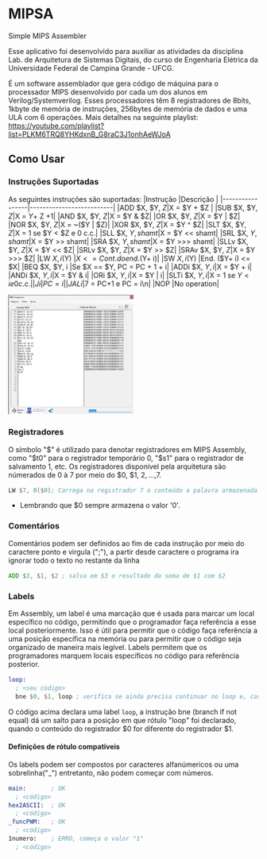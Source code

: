 # MIPSA
Simple MIPS Assembler

Esse aplicativo foi desenvolvido para auxiliar as atividades da disciplina Lab. de Arquitetura de Sistemas Digitais, do curso de Engenharia Elétrica da Universidade Federal de Campina Grande - UFCG.

É um software assemblador que gera código de máquina para o processador MIPS desenvolvido por cada um dos alunos em Verilog/Systemverilog. Esses processadores têm 8 registradores de 8bits, 1kbyte de memória de instruções, 256bytes de memória de dados e uma ULA com 6 operações. Mais detalhes na seguinte playlist: https://youtube.com/playlist?list=PLKM6TRQ8YHKdxnB_G8raC3J1onhAeWJoA

## Como Usar

### Instruções Suportadas
As seguintes instruções são suportadas:
|Instrução        |Descrição                 |
|-----------------|--------------------------|
|ADD $X, $Y, $Z   |$X = $Y + $Z     |
|SUB $X, $Y, $Z   |$X = $Y + ~$Z +1|
|AND $X, $Y, $Z   |$X = $Y & $Z|
|OR $X, $Y, $Z    |$X = $Y | $Z|
|NOR $X, $Y, $Z   |$X = ~($Y | $Z)|
|XOR $X, $Y, $Z   |$X = $Y ^ $Z|
|SLT $X, $Y, $Z   |$X = 1 se $Y < $Z e 0 c.c.|
|SLL $X, $Y, shamt|$X = $Y << shamt|
|SRL $X, $Y, shamt|$X = $Y >> shamt|
|SRA $X, $Y, shamt|$X = $Y >>> shamt|
|SLLv $X, $Y, $Z  |$X = $Y << $Z|
|SRLv $X, $Y, $Z  |$X = $Y >> $Z|
|SRAv $X, $Y, $Z  |$X = $Y >>> $Z|
|LW $X, i($Y)     |$X <= Cont. do end. ($Y+ i)|
|SW $X, i($Y)     |End. ($Y+ i) <= $X|
|BEQ $X, $Y, i    |Se $X == $Y, PC = PC + 1 + i|
|ADDi $X, $Y, i   |$X = $Y + i|
|ANDi $X, $Y, i   |$X = $Y & i|
|ORi $X, $Y, i    |$X = $Y | i|
|SLTi $X, $Y, i   |$X = 1 se $Y < i e 0 c.c.|
|J i              |PC = i|
|JAL i            |$7 = PC+1 e PC = i\n|
|NOP              |No operation|

<img src="MIPS_Assembler/Resources/Demo-MIPS-Assembly.png" width="50%">

### Registradores
O símbolo "$" é utilizado para denotar registradores em MIPS Assembly, como "$t0" para o registrador temporário 0, "$s1" para o registrador de salvamento 1, etc. Os registradores disponível pela arquitetura são númerados de 0 à 7 por meio do $0, $1, $2,...,$7.
```.asm
LW $7, 0($0); Carrega no registrador 7 o conteúdo a palavra armazenada no inicio da memória
```
* Lembrando que $0 sempre armazena o valor '0'.

### Comentários
Comentários podem ser definidos ao fim de cada instrução por meio do caractere ponto e virgula (";"), a partir desde caractere o programa ira ignorar todo o texto no restante da linha

```.asm
ADD $3, $1, $2 ; salva em $3 o resultado da soma de $1 com $2
```

### Labels
Em Assembly, um label é uma marcação que é usada para marcar um local específico no código, permitindo que o programador faça referência a esse local posteriormente. Isso é útil para permitir que o código faça referência a uma posição específica na memória ou para permitir que o código seja organizado de maneira mais legível. Labels permitem que os programadores marquem locais específicos no código para referência posterior.

```.asm
loop:
  ; <seu código>
  bne $0, $1, loop ; verifica se ainda precisa continuar no loop e, caso sim, volta para o label "loop"
```

O código acima declara uma label `loop`, a instrução bne (branch if not equal) dá um salto para a posição em que rótulo "loop" foi declarado, quando o conteúdo do registrador $0 for diferente do registrador $1.
#### Definições de rótulo compativeis
Os labels podem ser compostos por caracteres alfanúmericos ou uma sobrelinha("_") entretanto, não podem começar com números.
```.asm
main:       ; OK
  ; <código>
hex2ASCII:  ; OK
  ; <código>
_funcPWM:   ; OK
  ; <código>
1numero:    ; ERRO, começa o valor "1"
  ; <código>
```


